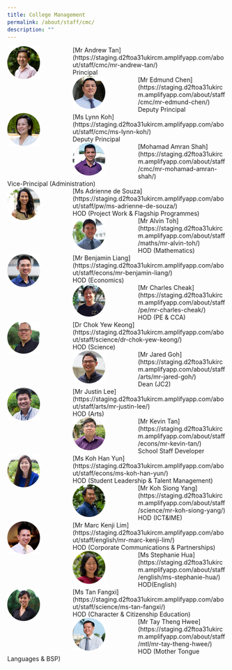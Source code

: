 ```yaml
---
title: College Management
permalink: /about/staff/cmc/
description: ""
---
```

<div>  
<div style="float: left">  
<img src="/images/SL-Andrew-Tan_s.jpg" 
    style="width:50%">
</div>  
<div></div>  
</div>	
[Mr Andrew Tan](https://staging.d2ftoa31ukircm.amplifyapp.com/about/staff/cmc/mr-andrew-tan/)
<br>
Principal

<div>  
<div style="float: left">  
<img src="/images/SL-Edmund-Chen_s.jpg" 
    style="width:50%">
</div>  
<div></div>  
</div>	
[Mr Edmund Chen](https://staging.d2ftoa31ukircm.amplifyapp.com/about/staff/cmc/mr-edmund-chen/)
<br>
Deputy Principal

<div>  
<div style="float: left">  
<img src="/images/SL-Lynn-Koh_s.jpg" 
    style="width:50%">
</div>  
<div></div>  
</div>	
[Ms Lynn Koh](https://staging.d2ftoa31ukircm.amplifyapp.com/about/staff/cmc/ms-lynn-koh/)
<br>
Deputy Principal

<div>  
<div style="float: left">  
<img src="/images/SL-Md-Amran-Shah_s.jpg" 
    style="width:50%">
</div>  
<div></div>  
</div>	
[Mohamad Amran Shah](https://staging.d2ftoa31ukircm.amplifyapp.com/about/staff/cmc/mr-mohamad-amran-shah/)
<br>
Vice-Principal (Administration)

<div>  
<div style="float: left">  
<img src="/images/PW-Adrienne-de-Souza_s%20(1).jpg" 
    style="width:50%">
</div>  
<div></div>  
</div>	
[Ms Adrienne de Souza](https://staging.d2ftoa31ukircm.amplifyapp.com/about/staff/pw/ms-adrienne-de-souza/)
<br>
HOD (Project Work & Flagship Programmes)

<div>  
<div style="float: left">  
<img src="/images/HOD-Alvin-Toh_s%20(1).jpg" 
    style="width:50%">
</div>  
<div></div>  
</div>	
[Mr Alvin Toh](https://staging.d2ftoa31ukircm.amplifyapp.com/about/staff/maths/mr-alvin-toh/)
<br>
HOD (Mathematics)

<div>  
<div style="float: left">  
<img src="/images/Econs-Benjamin-Liang_s%20(1).jpg" 
    style="width:50%">
</div>  
<div></div>  
</div>	
[Mr Benjamin Liang](https://staging.d2ftoa31ukircm.amplifyapp.com/about/staff/econs/mr-benjamin-liang/)
<br>
HOD (Economics)

<div>  
<div style="float: left">  
<img src="/images/PE-Charles-Cheak_s-1%20(2).jpg" 
    style="width:50%">
</div>  
<div></div>  
</div>	
[Mr Charles Cheak](https://staging.d2ftoa31ukircm.amplifyapp.com/about/staff/pe/mr-charles-cheak/)
<br>
HOD (PE & CCA)

<div>  
<div style="float: left">  
<img src="/images/Sci-Chok-Yew-Keong_s%20(1).jpg" 
    style="width:50%">
</div>  
<div></div>  
</div>	
[Dr Chok Yew Keong](https://staging.d2ftoa31ukircm.amplifyapp.com/about/staff/science/dr-chok-yew-keong/)
<br>
HOD (Science)

<div>  
<div style="float: left">  
<img src="/images/Arts-Jared-Goh_s%20(2).jpg" 
    style="width:50%">
</div>  
<div></div>  
</div>	
[Mr Jared Goh](https://staging.d2ftoa31ukircm.amplifyapp.com/about/staff/arts/mr-jared-goh/)
<br>
Dean (JC2)

<div>  
<div style="float: left">  
<img src="/images/Arts_JustinLee_s%20(1).jpg" 
    style="width:50%">
</div>  
<div></div>  
</div>	
[Mr Justin Lee](https://staging.d2ftoa31ukircm.amplifyapp.com/about/staff/arts/mr-justin-lee/)
<br>
HOD (Arts)

<div>  
<div style="float: left">  
<img src="/images/Econs_KevinTan_s%20(1).jpg" 
    style="width:50%">
</div>  
<div></div>  
</div>	
[Mr Kevin Tan](https://staging.d2ftoa31ukircm.amplifyapp.com/about/staff/econs/mr-kevin-tan/)
<br>
School Staff Developer

<div>  
<div style="float: left">  
<img src="/images/Econs_KohHanYun_s%20(2).jpg" 
    style="width:50%">
</div>  
<div></div>  
</div>	
[Ms Koh Han Yun](https://staging.d2ftoa31ukircm.amplifyapp.com/about/staff/econs/ms-koh-han-yun/)
<br>
HOD (Student Leadership & Talent Management)

<div>  
<div style="float: left">  
<img src="/images/Sci-Koh-Siong-Yang_s%20(1).jpg" 
    style="width:50%">
</div>  
<div></div>  
</div>	
[Mr Koh Siong Yang](https://staging.d2ftoa31ukircm.amplifyapp.com/about/staff/science/mr-koh-siong-yang/)
<br>
HOD (ICT&IME)

<div>  
<div style="float: left">  
<img src="/images/HOD-Marc-Kenji-Lim_s%20(1).jpg" 
    style="width:50%">
</div>  
<div></div>  
</div>	
[Mr Marc Kenji Lim](https://staging.d2ftoa31ukircm.amplifyapp.com/about/staff/english/mr-marc-kenji-lim/)
<br>
HOD (Corporate Communications & Partnerships)

<div>  
<div style="float: left">  
<img src="/images/EL-Stephanie-Hua_s%20(1).jpg" 
    style="width:50%">
</div>  
<div></div>  
</div>	
[Ms Stephanie Hua](https://staging.d2ftoa31ukircm.amplifyapp.com/about/staff/english/ms-stephanie-hua/)
<br>
HOD(English)

<div>  
<div style="float: left">  
<img src="/images/Sci-Tan-Fangxi_s%20(2).jpg" 
    style="width:50%">
</div>  
<div></div>  
</div>	
[Ms Tan Fangxi](https://staging.d2ftoa31ukircm.amplifyapp.com/about/staff/science/ms-tan-fangxi/)
<br>
HOD (Character & Citizenship Education)

<div>  
<div style="float: left">  
<img src="/images/HOD-Tay-Theng-Hwee_s2%20(1).jpg" 
    style="width:50%">
</div>  
<div></div>  
</div>	
[Mr Tay Theng Hwee](https://staging.d2ftoa31ukircm.amplifyapp.com/about/staff/mtl/mr-tay-theng-hwee/)
<br>
HOD (Mother Tongue Languages & BSP)
